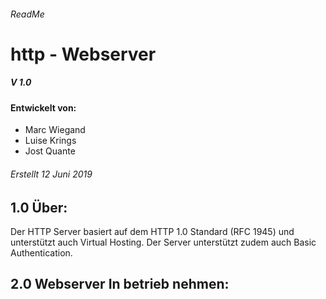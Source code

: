 ###### ReadMe ######

# http - Webserver #
##### V 1.0                    

#### Entwickelt von:  
* Marc Wiegand
* Luise Krings
* Jost Quante

###### Erstellt 12 Juni 2019      


## 1.0 Über: ##

Der HTTP Server basiert auf dem HTTP 1.0 Standard (RFC 1945) und unterstützt auch Virtual Hosting.
Der Server unterstützt zudem auch Basic Authentication.

## 2.0 Webserver In betrieb nehmen: ##
